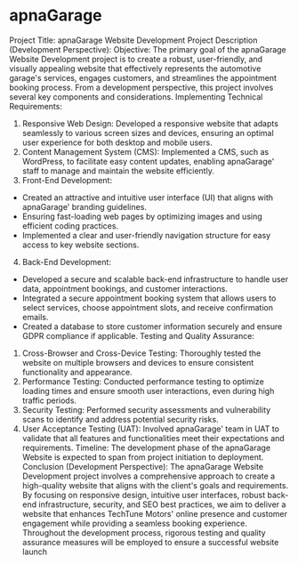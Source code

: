 # apnaGarage

Project Title: apnaGarage Website Development
Project Description (Development Perspective):
Objective:
The primary goal of the apnaGarage Website Development project is to create
a robust, user-friendly, and visually appealing website that effectively represents the
automotive garage's services, engages customers, and streamlines the appointment
booking process. From a development perspective, this project involves several key
components and considerations.
 Implementing Technical Requirements:
1. Responsive Web Design: Developed a responsive website that adapts seamlessly to
various screen sizes and devices, ensuring an optimal user experience for both
desktop and mobile users.
2. Content Management System (CMS): Implemented a CMS, such as WordPress, to
facilitate easy content updates, enabling apnaGarage' staff to manage and
maintain the website efficiently.
3. Front-End Development:
- Created an attractive and intuitive user interface (UI) that aligns with apnaGarage' branding guidelines.
- Ensuring fast-loading web pages by optimizing images and using efficient coding
practices.
- Implemented a clear and user-friendly navigation structure for easy access to key
website sections.
4. Back-End Development:
- Developed a secure and scalable back-end infrastructure to handle user data,
appointment bookings, and customer interactions.
- Integrated a secure appointment booking system that allows users to select
services, choose appointment slots, and receive confirmation emails.
- Created a database to store customer information securely and ensure GDPR
compliance if applicable.
Testing and Quality Assurance:
1. Cross-Browser and Cross-Device Testing: Thoroughly tested the website on multiple
browsers and devices to ensure consistent functionality and appearance.
2. Performance Testing: Conducted performance testing to optimize loading times and
ensure smooth user interactions, even during high traffic periods.
3. Security Testing: Performed security assessments and vulnerability scans to identify
and address potential security risks.
4. User Acceptance Testing (UAT): Involved apnaGarage' team in UAT to validate
that all features and functionalities meet their expectations and requirements.
Timeline:
The development phase of the apnaGarage Website is expected to span from project initiation to deployment.
Conclusion (Development Perspective):
The apnaGarage Website Development project involves a comprehensive
approach to create a high-quality website that aligns with the client's goals and
requirements. By focusing on responsive design, intuitive user interfaces, robust
back-end infrastructure, security, and SEO best practices, we aim to deliver a
website that enhances TechTune Motors' online presence and customer
engagement while providing a seamless booking experience. Throughout the
development process, rigorous testing and quality assurance measures will be
employed to ensure a successful website launch
